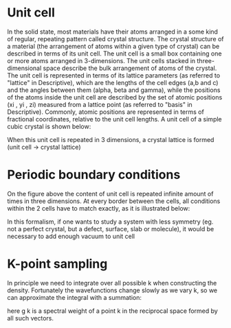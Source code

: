 <!-- by MH -->

# Unit cell

In the solid state, most materials have their atoms arranged in a some kind of regular, repeating pattern called crystal structure. The crystal structure of a material (the arrangement of atoms within a given type of crystal) can be described in terms of its unit cell. The unit cell is a small box containing one or more atoms arranged in 3-dimensions. The unit cells stacked in three-dimensional space describe the bulk arrangement of atoms of the crystal. The unit cell is represented in terms of its lattice parameters (as referred to "lattice" in Descriptive), which are the lengths of the cell edges (a,b and c) and the angles between them (alpha, beta and gamma), while the positions of the atoms inside the unit cell are described by the set of atomic positions (xi  , yi  , zi) measured from a lattice point (as referred to "basis" in Descriptive). Commonly, atomic positions are represented in terms of fractional coordinates, relative to the unit cell lengths.
A unit cell of a simple cubic crystal is shown below:

When this unit cell is repeated in 3 dimensions, a crystal lattice is formed (unit cell -> crystal lattice)

# Periodic boundary conditions

On the figure above the content of unit cell is repeated infinite amount of times in three dimensions. At every border between the cells, all conditions within the 2 cells have to match exactly, as it is illustrated below:

In this formalism, if one wants to study a system with less symmetry (eg. not a perfect crystal, but a defect, surface, slab or molecule), it would be necessary to add enough vacuum to unit cell

# K-point sampling

In principle we need to integrate over all possible k when constructing the density. Fortunately the wavefunctions change slowly as we vary k, so we can approximate the integral with a summation:

here g k is a spectral weight of a point k in the reciprocal space formed by all such vectors.
